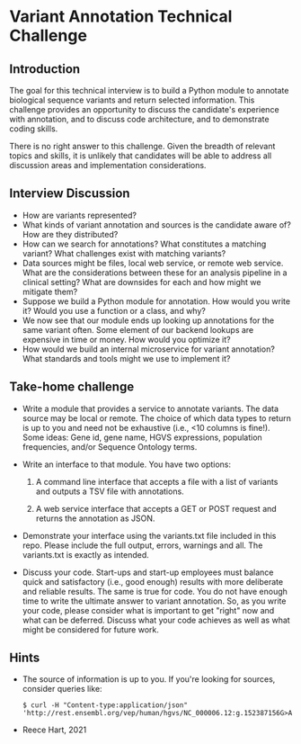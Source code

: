 # Variant Annotation Technical Challenge

## Introduction

The goal for this technical interview is to build a Python module to
annotate biological sequence variants and return selected
information. This challenge provides an opportunity to discuss the
candidate's experience with annotation, and to discuss code
architecture, and to demonstrate coding skills.

There is no right answer to this challenge. Given the breadth of
relevant topics and skills, it is unlikely that candidates will be
able to address all discussion areas and implementation
considerations.

## Interview Discussion

* How are variants represented?
* What kinds of variant annotation and sources is the candidate aware
  of? How are they distributed?
* How can we search for annotations? What constitutes a matching
  variant? What challenges exist with matching variants?
* Data sources might be files, local web service, or remote web
  service. What are the considerations between these for an analysis
  pipeline in a clinical setting?  What are downsides for each and how
  might we mitigate them?
* Suppose we build a Python module for annotation.  How would you
  write it?  Would you use a function or a class, and why?
* We now see that our module ends up looking up annotations for the
  same variant often.  Some element of our backend lookups are
  expensive in time or money.  How would you optimize it?
* How would we build an internal microservice for variant annotation?
  What standards and tools might we use to implement it?


## Take-home challenge

* Write a module that provides a service to annotate variants.  The
  data source may be local or remote.  The choice of which data types
  to return is up to you and need not be exhaustive (i.e., <10 columns
  is fine!). Some ideas: Gene id, gene name, HGVS expressions,
  population frequencies, and/or Sequence Ontology terms.

* Write an interface to that module.  You have two options:

  1. A command line interface that accepts a file with a list of
	 variants and outputs a TSV file with annotations.
  
  2. A web service interface that accepts a GET or POST request and
     returns the annotation as JSON.

* Demonstrate your interface using the variants.txt file included in
  this repo.  Please include the full output, errors, warnings and
  all.  The variants.txt is exactly as intended.

* Discuss your code. Start-ups and start-up employees must balance
  quick and satisfactory (i.e., good enough) results with more
  deliberate and reliable results. The same is true for code.  You do
  not have enough time to write the ultimate answer to variant
  annotation. So, as you write your code, please consider what is
  important to get "right" now and what can be deferred.  Discuss what
  your code achieves as well as what might be considered for future
  work.


## Hints

* The source of information is up to you.  If you're looking for sources, consider queries like:

  ```
  $ curl -H "Content-type:application/json" 'http://rest.ensembl.org/vep/human/hgvs/NC_000006.12:g.152387156G>A'
  ```

- Reece Hart, 2021
